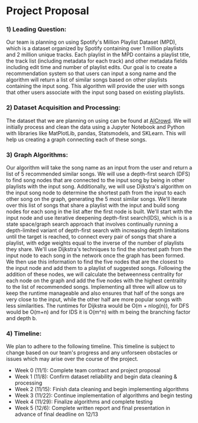 # Project Proposal

### 1) Leading Question: 
Our team is planning on using Spotify's Million Playlist Dataset (MPD), which is a dataset organized by Spotify containing over 1 million playlists and 2 million unique tracks. Each playlist in the MPD contains a playlist title, the track list (including metadata for each track) and other metadata fields including edit time and number of playlist edits. Our goal is to create a recommendation system so that users can input a song name and the algorithm will return a list of similar songs based on other playlists containing the input song. This algorithm will provide the user with songs that other users associate with the input song based on existing playlists. 

### 2) Dataset Acquisition and Processing: 
The dataset that we are planning on using can be found at [AICrowd](https://www.aicrowd.com/challenges/spotify-million-playlist-dataset-challenge#dataset). We will initially process and clean the data using a Jupyter Notebook and Python with libraries like MatPlotLib, pandas, Statsmodels, and SKLearn. This will help us creating a graph connecting each of these songs. 

### 3) Graph Algorithms: 
Our algorithm will take the song name as an input from the user and return a list of 5 recommended similar songs. We will use a depth-first search (DFS) to find song nodes that are connected to the input song by being in other playlists with the input song. Additionally, we will use Dijkstra's algorithm on the input song node to determine the shortest path from the input to each other song on the graph, generating the 5 most similar songs. 
We'll iterate over this list of songs that share a playlist with the input and build song nodes for each song in the list after the first node is built. We'll start with the input node and use iterative deepening depth-first search(IDS), which is is a state space/graph search approach that involves continually running a depth-limited variant of depth-first search with increasing depth limitations until the target is reached, to connect every pair of songs that share a playlist, with edge weights equal to the inverse of the number of playlists they share. We'll use Dijkstra's techniques to find the shortest path from the input node to each song in the network once the graph has been formed. We then use this information to find the five nodes that are the closest to the input node and add them to a playlist of suggested songs. Following the addition of these nodes, we will calculate the betweenness centrality for each node on the graph and add the five nodes with the highest centrality to the list of recommended songs. Implementing all three will allow us to keep the runtime manageable and also ensures that half of the songs are very close to the input, while the other half are more popular songs with less similarities. The runtimes for Dijkstra would be O(m + nlog(n)), for DFS would be O(m+n) and for IDS it is O(m^n) with m being the branching factor and depth b.



### 4) Timeline: 
We plan to adhere to the following timeline. This timeline is subject to change based on our team's progress and any unforseen obstacles or issues which may arise over the course of the project.
- Week 0 (11/1): Complete team contract and project proposal
- Week 1 (11/8): Confirm dataset reliability and begin data cleaning & processing
- Week 2 (11/15): Finish data cleaning and begin implementing algorithms
- Week 3 (11/22): Continue implementation of algorithms and begin testing
- Week 4 (11/29): Finalize algorithms and complete testing
- Week 5 (12/6): Complete written report and final presentation in advance of final deadline on 12/13